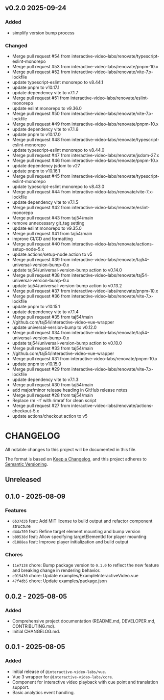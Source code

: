 ## v0.2.0 2025-09-24

### Added

- simplify version bump process

### Changed

- Merge pull request #54 from interactive-video-labs/renovate/typescript-eslint-monorepo
- Merge pull request #53 from interactive-video-labs/renovate/pnpm-10.x
- Merge pull request #52 from interactive-video-labs/renovate/vite-7.x-lockfile
- update typescript-eslint monorepo to v8.44.1
- update pnpm to v10.17.1
- update dependency vite to v7.1.7
- Merge pull request #51 from interactive-video-labs/renovate/eslint-monorepo
- update eslint monorepo to v9.36.0
- Merge pull request #50 from interactive-video-labs/renovate/vite-7.x-lockfile
- Merge pull request #49 from interactive-video-labs/renovate/pnpm-10.x
- update dependency vite to v7.1.6
- update pnpm to v10.17.0
- Merge pull request #48 from interactive-video-labs/renovate/typescript-eslint-monorepo
- update typescript-eslint monorepo to v8.44.0
- Merge pull request #47 from interactive-video-labs/renovate/jsdom-27.x
- Merge pull request #46 from interactive-video-labs/renovate/pnpm-10.x
- update dependency jsdom to v27
- update pnpm to v10.16.1
- Merge pull request #45 from interactive-video-labs/renovate/typescript-eslint-monorepo
- update typescript-eslint monorepo to v8.43.0
- Merge pull request #44 from interactive-video-labs/renovate/vite-7.x-lockfile
- update dependency vite to v7.1.5
- Merge pull request #42 from interactive-video-labs/renovate/eslint-monorepo
- Merge pull request #43 from taj54/main
- remove unnecessary git_tag setting
- update eslint monorepo to v9.35.0
- Merge pull request #41 from taj54/main
- improve CI/CD and formatting
- Merge pull request #40 from interactive-video-labs/renovate/actions-setup-node-5.x
- update actions/setup-node action to v5
- Merge pull request #39 from interactive-video-labs/renovate/taj54-universal-version-bump-0.x
- update taj54/universal-version-bump action to v0.14.0
- Merge pull request #38 from interactive-video-labs/renovate/taj54-universal-version-bump-0.x
- update taj54/universal-version-bump action to v0.13.2
- Merge pull request #37 from interactive-video-labs/renovate/pnpm-10.x
- Merge pull request #36 from interactive-video-labs/renovate/vite-7.x-lockfile
- update pnpm to v10.15.1
- update dependency vite to v7.1.4
- Merge pull request #35 from taj54/main
- //github.com/taj54/interactive-video-vue-wrapper
- update universal-version-bump to v0.12.0
- Merge pull request #34 from interactive-video-labs/renovate/taj54-universal-version-bump-0.x
- update taj54/universal-version-bump action to v0.10.0
- Merge pull request #33 from taj54/main
- //github.com/taj54/interactive-video-vue-wrapper
- Merge pull request #31 from interactive-video-labs/renovate/pnpm-10.x
- update pnpm to v10.15.0
- Merge pull request #29 from interactive-video-labs/renovate/vite-7.x-lockfile
- update dependency vite to v7.1.3
- Merge pull request #30 from taj54/main
- add major/minor release heading in GitHub release notes
- Merge pull request #28 from taj54/main
- Replace rm -rf with rimraf for clean script
- Merge pull request #27 from interactive-video-labs/renovate/actions-checkout-5.x
- update actions/checkout action to v5

# CHANGELOG

All notable changes to this project will be documented in this file.

The format is based on [Keep a Changelog](https://keepachangelog.com/en/1.0.0/),
and this project adheres to [Semantic Versioning](https://semver.org/spec/v2.0.0.html).

## Unreleased

## 0.1.0 - 2025-08-09

### Features

- `6b37d3b` feat: Add MIT license to build output and refactor component structure
- `d44a709` feat: Refine target element mounting and bump version
- `b89538d` feat: Allow specifying targetElementId for player mounting
- `d1888ea` feat: Improve player initialization and build output

### Chores

- `11e7138` chore: Bump package version to `0.1.0` to reflect the new feature and breaking change in rendering behavior.
- `e919430` chore: Update examples/ExampleInteractiveVideo.vue
- `47f4db5` chore: Update examples/package.json

## 0.0.2 - 2025-08-05

### Added

- Comprehensive project documentation (README.md, DEVELOPER.md, CONTRIBUTING.md).
- Initial CHANGELOG.md.

## 0.0.1 - 2025-08-05

### Added

- Initial release of `@interactive-video-labs/vue`.
- Vue 3 wrapper for `@interactive-video-labs/core`.
- Component for interactive video playback with cue point and translation support.
- Basic analytics event handling.
